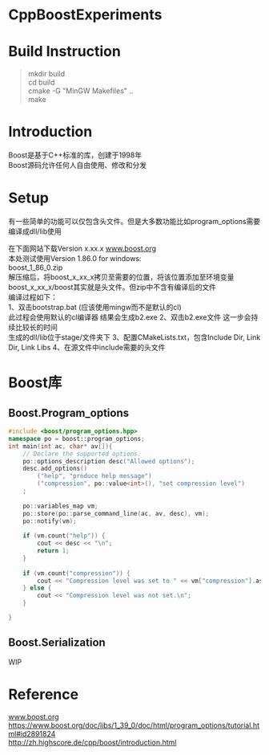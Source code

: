 # CppBoostExperiments

# Build Instruction
> mkdir build  
> cd build  
> cmake -G "MinGW Makefiles" ..  
> make  


# Introduction
Boost是基于C++标准的库，创建于1998年  
Boost源码允许任何人自由使用、修改和分发  

# Setup
有一些简单的功能可以仅包含头文件。但是大多数功能比如program_options需要编译成dll/lib使用  

在下面网站下载Version x.xx.x
www.boost.org  
本处测试使用Version 1.86.0 for windows:  
boost_1_86_0.zip  
解压缩后，将boost_x_xx_x拷贝至需要的位置，将该位置添加至环境变量  
boost_x_xx_x/boost其实就是头文件。但zip中不含有编译后的文件  
编译过程如下：  
1、双击bootstrap.bat 
(应该使用mingw而不是默认的cl)  
此过程会使用默认的cl编译器
结果会生成b2.exe
2、双击b2.exe文件
这一步会持续比较长的时间  
生成的dll/lib位于stage/文件夹下
3、配置CMakeLists.txt，包含Include Dir, Link Dir, Link Libs
4、在源文件中include需要的头文件
  

# Boost库
## Boost.Program_options
```c++
#include <boost/program_options.hpp>
namespace po = boost::program_options;
int main(int ac, char* av[]){
    // Declare the supported options.
    po::options_description desc("Allowed options");
    desc.add_options()
        ("help", "produce help message")
        ("compression", po::value<int>(), "set compression level")
    ;
    
    po::variables_map vm;
    po::store(po::parse_command_line(ac, av, desc), vm);
    po::notify(vm);    
    
    if (vm.count("help")) {
        cout << desc << "\n";
        return 1;
    }
    
    if (vm.count("compression")) {
        cout << "Compression level was set to " << vm["compression"].as<int>() << ".\n";
    } else {
        cout << "Compression level was not set.\n";
    }

}
```


## Boost.Serialization
WIP  

# Reference
www.boost.org  
https://www.boost.org/doc/libs/1_39_0/doc/html/program_options/tutorial.html#id2891824  
http://zh.highscore.de/cpp/boost/introduction.html  
